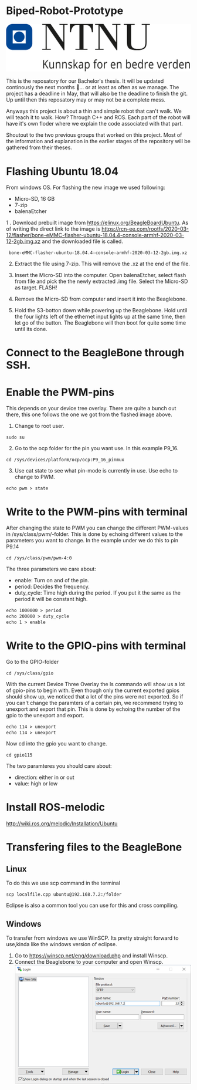 # Biped-Robot-Prototype

![NTNU_logo](assets/NTNU_logo.png)

This is the reposatory for our Bachelor's thesis. It will be updated continously the next months :lying_face:... or at least as often as we manage. The project has a deadline in May, that will also be the deadline to finish the git. Up until then this reposatory may or may not be a complete mess.

Anyways this project is about a thin and simple robot that can't walk. We will teach it to walk. How? Through C++ and ROS. Each part of the robot will have it's own floder where we explain the code associated with that part. 

Shoutout to the two previous groups that worked on this project. Most of the information and explanation in the earlier stages of the repository will be gathered from their theses. 


# Flashing Ubuntu 18.04
From windows OS. For flashing the new image we used following:

* Micro-SD, 16 GB
* 7-zip
* balenaEtcher

1 . Download prebuilt image from https://elinux.org/BeagleBoardUbuntu. As of writing the direct link to the image is https://rcn-ee.com/rootfs/2020-03-12/flasher/bone-eMMC-flasher-ubuntu-18.04.4-console-armhf-2020-03-12-2gb.img.xz and the downloaded file is called.

```
 bone-eMMC-flasher-ubuntu-18.04.4-console-armhf-2020-03-12-2gb.img.xz
```
2. Extract the file using 7-zip. This will remove the .xz at the end of the file.

3. Insert the Micro-SD into the computer. Open balenaEtcher, select flash from file and pick the the newly extracted .img file. Select the Micro-SD as target. FLASH!

4. Remove the Micro-SD from computer and insert it into the Beaglebone.

5. Hold the S3-botton down while powering up the Beaglebone. Hold until the four lights left of the ethernet input lights up at the same time, then let go of the button. The Beaglebone will then boot for quite some time until its done.

# Connect to the BeagleBone through SSH.


# Enable the PWM-pins
This depends on your device tree overlay. There are quite a bunch out there, this one follows the one we got from the flashed image above.

1. Change to root user.

```
sudo su
```
2. Go to the ocp folder for the pin you want use. In this example P9_16.

```
cd /sys/devices/platform/ocp/ocp:P9_16_pinmux
```

3. Use cat state to see what pin-mode is currently in use. Use echo to change to PWM.

```
echo pwm > state
```

# Write to the PWM-pins with terminal

After changing the state to PWM you can change the different PWM-values in /sys/class/pwm/-folder. This is done by echoing different values to the parameters you want to change. In the example under we do this to pin P9.14

```
cd /sys/class/pwm/pwm-4:0
```
The three parameters we care about:
* enable: Turn on and of the pin.
* period: Decides the frequency. 
* duty_cycle: Time high during the period. If you put it the same as the period it will be constant high.

```
echo 1000000 > period
echo 200000 > duty_cycle
echo 1 > enable
```

# Write to the GPIO-pins with terminal
Go to the GPIO-folder
```
cd /sys/class/gpio
```
With the current Device Three Overlay the ls commando will show us a lot of gpio-pins to begin with. Even though only the current exported gpios should show up, we noticed that a lot of the pins were not exported. So if you can't change the paramters of a certain pin, we recommend trying to unexport and export that pin. This is done by echoing the number of the gpio to the unexport and export.

```
echo 114 > unexport
echo 114 > unexport
```
Now cd into the gpio you want to change.

```
cd gpio115
```
The two paramteres you should care about:
* direction: either in or out
* value: high or low

# Install ROS-melodic

http://wiki.ros.org/melodic/Installation/Ubuntu

# Transfering files to the BeagleBone
## Linux
To do this we use scp command in the terminal

```
scp localfile.cpp ubuntu@192.168.7.2:/folder
```
Eclipse is also a common tool you can use for this and cross compiling.

## Windows
To transfer from windows we use WinSCP. Its pretty straight forward to use,kinda like the windows version of eclipse. 

1. Go to https://winscp.net/eng/download.php and install Winscp.
2. Connect the Beaglebone to your computer and open Winscp.
![Winscp](assets/Winscp_01_zoom.PNG)






